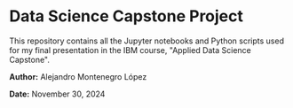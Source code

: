 # Data Science Capstone Project
This repository contains all the Jupyter notebooks and Python scripts used for my final presentation in the IBM course, "Applied Data Science Capstone".

**Author:** Alejandro Montenegro López

**Date:** November 30, 2024
